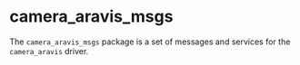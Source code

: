 # camera_aravis_msgs

The `camera_aravis_msgs` package is a set of messages and services for the `camera_aravis` driver.